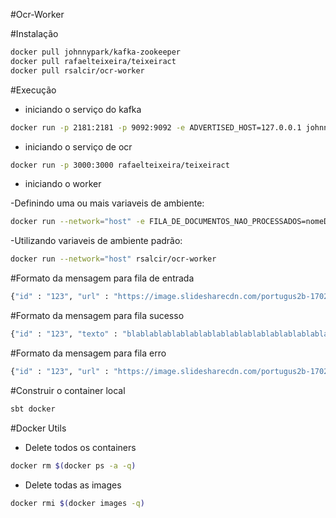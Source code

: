 #Ocr-Worker

#Instalação
``` sh
docker pull johnnypark/kafka-zookeeper
docker pull rafaelteixeira/teixeiract
docker pull rsalcir/ocr-worker
```

#Execução
* iniciando o serviço do kafka
``` sh
docker run -p 2181:2181 -p 9092:9092 -e ADVERTISED_HOST=127.0.0.1 johnnypark/kafka-zookeeper
```
* iniciando o serviço de ocr
``` sh
docker run -p 3000:3000 rafaelteixeira/teixeiract
```
* iniciando o worker

-Definindo uma ou mais variaveis de ambiente:
``` sh
docker run --network="host" -e FILA_DE_DOCUMENTOS_NAO_PROCESSADOS=nomeDaFilaDeNaoProcessados -e FILA_DE_DOCUMENTOS_PROCESSADOS=nomeDaFilaDeProcessado -e ... rsalcir/ocr-worker
```
-Utilizando variaveis de ambiente padrão:
``` sh
docker run --network="host" rsalcir/ocr-worker
```
#Formato da mensagem para fila de entrada
``` sh
{"id" : "123", "url" : "https://image.slidesharecdn.com/portugus2b-170225215804/95/texto-verbal-e-noverbal-8-638.jpg"}
```
#Formato da mensagem para fila sucesso
``` sh
{"id" : "123", "texto" : "blablablablablablablablablablablablablablablablablabla..."}
```
#Formato da mensagem para fila erro
``` sh
{"id" : "123", "url" : "https://image.slidesharecdn.com/portugus2b-170225215804/95/texto-verbal-e-noverbal-8-638.jpg"}
```
#Construir o container local
``` sh
sbt docker
```
#Docker Utils
* Delete todos os containers
``` sh
docker rm $(docker ps -a -q)
```
* Delete todas as images
``` sh
docker rmi $(docker images -q)
 ```